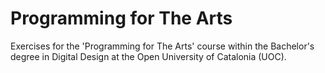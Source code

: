 # Programming for The Arts

Exercises for the 'Programming for The Arts' course within the Bachelor's degree in Digital Design at the Open University of Catalonia (UOC).
